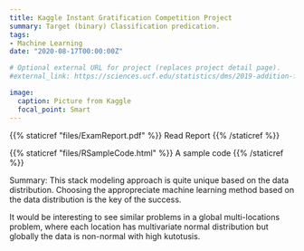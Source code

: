 ```yaml
---
title: Kaggle Instant Gratification Competition Project
summary: Target (binary) Classification predication.
tags:
- Machine Learning
date: "2020-08-17T00:00:00Z"

# Optional external URL for project (replaces project detail page).
#external_link: https://sciences.ucf.edu/statistics/dms/2019-addition-financial-analytics-competition/

image:
  caption: Picture from Kaggle
  focal_point: Smart
---
```


{{% staticref "files/ExamReport.pdf" %}} Read Report {{% /staticref %}}

{{% staticref "files/RSampleCode.html" %}} A sample code {{% /staticref %}}


Summary: This stack modeling approach is quite unique based on the data distribution. Choosing the appropreciate machine learning method based on the data distribution is the key of the success. 

It would be interesting to see similar problems in a global multi-locations problem, where each location has multivariate normal distribution but globally the data is non-normal with high kutotusis. 
